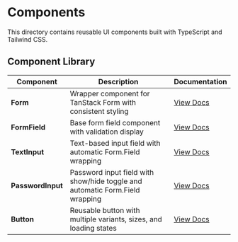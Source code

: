 # Components

This directory contains reusable UI components built with TypeScript and Tailwind CSS.

## Component Library

| Component         | Description                                                                  | Documentation                   |
| ----------------- | ---------------------------------------------------------------------------- | ------------------------------- |
| **Form**          | Wrapper component for TanStack Form with consistent styling                  | [View Docs](./Form/README.md)   |
| **FormField**     | Base form field component with validation display                            | [View Docs](./Form/README.md)   |
| **TextInput**     | Text-based input field with automatic Form.Field wrapping                    | [View Docs](./Form/README.md)   |
| **PasswordInput** | Password input field with show/hide toggle and automatic Form.Field wrapping | [View Docs](./Form/README.md)   |
| **Button**        | Reusable button with multiple variants, sizes, and loading states            | [View Docs](./Button/README.md) |

